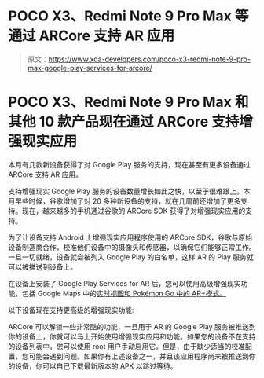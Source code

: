# POCO X3、Redmi Note 9 Pro Max 等通过 ARCore 支持 AR 应用

> 原文：<https://www.xda-developers.com/poco-x3-redmi-note-9-pro-max-google-play-services-for-arcore/>

# POCO X3、Redmi Note 9 Pro Max 和其他 10 款产品现在通过 ARCore 支持增强现实应用

本月有几款新设备获得了对 Google Play 服务的支持，现在甚至有更多设备通过 ARCore 支持 AR 应用。

支持增强现实 Google Play 服务的设备数量增长如此之快，以至于很难跟上。本月早些时候，谷歌增加了对 20 多种新设备的支持，就在几周前还增加了更多支持。现在，越来越多的手机通过谷歌的 ARCore SDK 获得了对增强现实应用的支持。

为了让设备支持 Android 上增强现实应用程序使用的 ARCore SDK，谷歌与原始设备制造商合作，校准他们设备中的摄像头和传感器，以确保它们能够正常工作。一旦一切就绪，设备就会被列入 Google Play 的白名单，这样 AR 的 Play 服务就可以被推送到设备上。

在设备上安装了 Google Play Services for AR 后，您可以使用高级增强现实功能，包括 Google Maps 中的[实时视图和 Pokémon Go 中的 AR+模式。](https://www.xda-developers.com/live-view-in-google-maps-now-shows-landmarks-to-help-you-navigate/)

以下设备现在支持更高级的增强现实功能:

ARCore 可以解锁一些非常酷的功能，一旦用于 AR 的 Google Play 服务被推送到你的设备上，你就可以马上开始使用增强现实应用和功能。如果您的设备不在支持的设备列表中，您可以使用 root 用户手动启用它。但是，由于缺少适当的校准配置，您可能会遇到问题。如果你有上述设备之一，并且该应用程序尚未被推送到你的设备，你可以自己下载最新版本的 APK 以跳过等待。